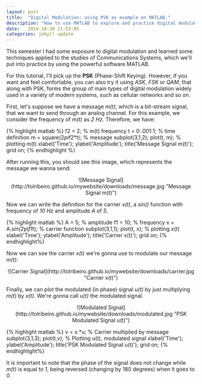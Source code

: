 ```yaml
---
layout: post
title:  "Digital Modulation: using PSK as example on MATLAB."
description: "How to use MATLAB to explore and practice digital modulation."
date:   2014-10-30 21:53:05
categories: jekyll update
---
```

This semester I had some exposure to digital modulation and learned some techniques applied to the studies of Communications Systems, which we'll put into practice by using the powerful software MATLAB.

For this tutorial, I'll pick up the **PSK** (Phase-Shift Keying). However, if you want and feel comfortable, you can also try it using *ASK*, *FSK* or *QAM*, that along with PSK, forms the group of main types of digital modulation widely used in a variety of modern systems, such as cellular networks and so on. 

First, let's suppose we have a message *m(t)*, which is a bit-stream signal, that we want to send through an analog channel. For this example, we consider the frequency of *m(t)* as *2 Hz*. Therefore, we have:

{% highlight matlab %}
f2 = 2;                       	% m(t) frequency
t = 0:.001:1;			% time definition
m = square(2*pi*f2*t);          % message 
subplot(3,1,2);
plot(t, m);                      % plotting m(t)
xlabel('Time');
ylabel('Amplitude');
title('Message Signal m(t)');
grid on;
{% endhighlight %}

After running this, you should see this image, which represents the message we wanna send: 

<div style="text-align:center" markdown="1">
![Message Signal](http://tolribeiro.github.io/mywebsite/downloads/message.jpg "Message Signal m(t)")
</div>

Now we can write the definition for the carrier *x(t)*, a *sin()* function with frequency of *10 Hz* and amplitude *A* of *5*.

{% highlight matlab %}
A = 5;                        % amplitude
f1 = 10;                      % frequency
x = A.*sin(2*pi*f1*t);        % carrier function
subplot(3,1,1);
plot(t, x);                   % plotting x(t)
xlabel('Time');
ylabel('Amplitude');
title('Carrier x(t)');
grid on;
{% endhighlight%}

Now we can see the carrier *x(t)* we're gonna use to modulate our message *m(t)*:

<div style="text-align:center" markdown="1">
![Carrier Signal](http://tolribeiro.github.io/mywebsite/downloads/carrier.jpg "Carrier x(t)")
</div>

Finally, we can plot the modulated (in phase) signal *u(t)* by just multiplying *m(t)* by *x(t)*. We're gonna call *u(t)* the modulated signal.

<div style="text-align:center" markdown="1">
![Modulated Signal](http://tolribeiro.github.io/mywebsite/downloads/modulated.jpg "PSK Modulated Signal u(t)")
</div>

{% highlight matlab %}
v = x.*u;                     % Carrier multiplied by message
subplot(3,1,3);
plot(t,v);                    % Plotting u(t), modulated signal
xlabel('Time');
ylabel('Amplitude');
title('PSK Modulated Signal u(t)');
grid on;
{% endhighlight%}

It is important to note that the phase of the signal does not change while *m(t)* is equal to *1*, being reversed (changing by 180 degrees) when it goes to *0*.
